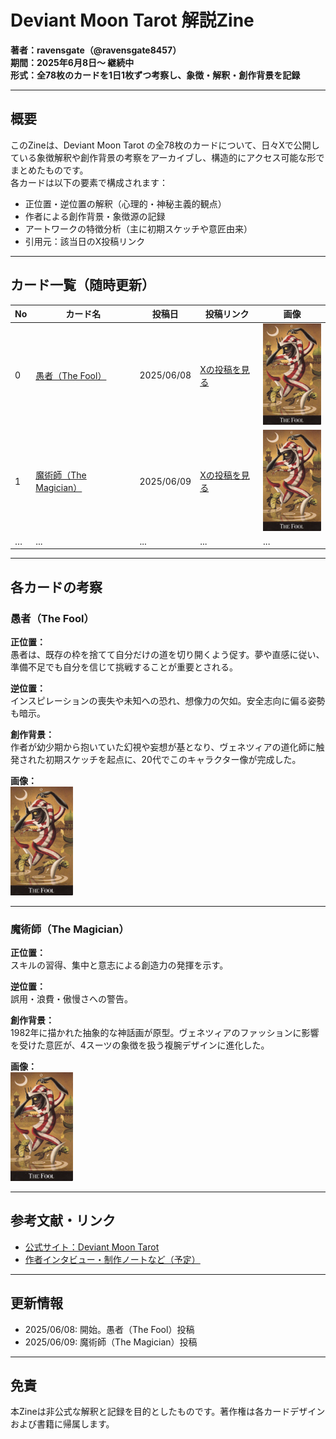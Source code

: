 # Deviant Moon Tarot 解説Zine

**著者：ravensgate（@ravensgate8457）**  
**期間：2025年6月8日〜 継続中**  
**形式：全78枚のカードを1日1枚ずつ考察し、象徴・解釈・創作背景を記録**

---

## 概要

このZineは、Deviant Moon Tarot の全78枚のカードについて、日々Xで公開している象徴解釈や創作背景の考察をアーカイブし、構造的にアクセス可能な形でまとめたものです。  
各カードは以下の要素で構成されます：

- 正位置・逆位置の解釈（心理的・神秘主義的観点）
- 作者による創作背景・象徴源の記録
- アートワークの特徴分析（主に初期スケッチや意匠由来）
- 引用元：該当日のX投稿リンク

---

## カード一覧（随時更新）

| No | カード名 | 投稿日 | 投稿リンク | 画像 |
|----|----------|--------|-------------|------|
| 0  | [愚者（The Fool）](#愚者the-fool) | 2025/06/08 | [Xの投稿を見る](0_Fool.png) | <img src="0_fool_card.jpg" width="100">  |
| 1  | [魔術師（The Magician）](#魔術師the-magician) | 2025/06/09 | [Xの投稿を見る](1_magician.png) |  <img src="0_fool_card.jpg" width="100">  |
| …  | ...      | ...    | ...         | ...  |

---

## 各カードの考察

### 愚者（The Fool）

**正位置：**  
愚者は、既存の枠を捨てて自分だけの道を切り開くよう促す。夢や直感に従い、準備不足でも自分を信じて挑戦することが重要とされる。

**逆位置：**  
インスピレーションの喪失や未知への恐れ、想像力の欠如。安全志向に偏る姿勢も暗示。

**創作背景：**  
作者が幼少期から抱いていた幻視や妄想が基となり、ヴェネツィアの道化師に触発された初期スケッチを起点に、20代でこのキャラクター像が完成した。

**画像：**  
<img src="0_fool_card.jpg" width="100">

---

### 魔術師（The Magician）

**正位置：**  
スキルの習得、集中と意志による創造力の発揮を示す。

**逆位置：**  
誤用・浪費・傲慢さへの警告。

**創作背景：**  
1982年に描かれた抽象的な神話画が原型。ヴェネツィアのファッションに影響を受けた意匠が、4スーツの象徴を扱う複腕デザインに進化した。

**画像：**  
<img src="0_fool_card.jpg" width="100">

---

## 参考文献・リンク

- [公式サイト：Deviant Moon Tarot](https://www.deviantmoon.com)
- [作者インタビュー・制作ノートなど（予定）](./notes/...)

---

## 更新情報

- 2025/06/08: 開始。愚者（The Fool）投稿
- 2025/06/09: 魔術師（The Magician）投稿

---

## 免責

本Zineは非公式な解釈と記録を目的としたものです。著作権は各カードデザインおよび書籍に帰属します。

